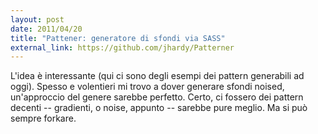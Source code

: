 ```yaml
---
layout: post
date: 2011/04/20
title: "Pattener: generatore di sfondi via SASS"
external_link: https://github.com/jhardy/Patterner
---
```


L'idea è interessante (qui ci sono degli esempi dei pattern generabili ad oggi). Spesso e volentieri mi trovo a dover generare sfondi noised, un'approccio del genere sarebbe perfetto. Certo, ci fossero dei pattern decenti -- gradienti, o noise, appunto -- sarebbe pure meglio. Ma si può sempre forkare.